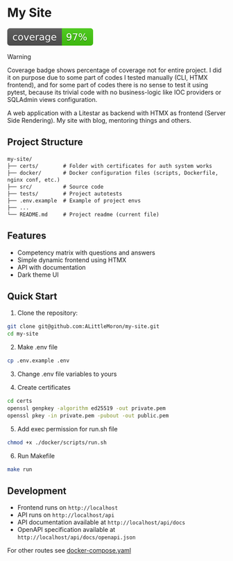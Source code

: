 # My Site

![coverage](./coverage.svg)

> [!WARNING]
> Coverage badge shows percentage of coverage not for entire project.
> I did it on purpose due to some part of codes I tested manually (CLI, HTMX frontend),
> and for some part of codes there is no sense to test it using pytest, because its trivial
> code with no business-logic like IOC providers or SQLAdmin views configuration.

A web application with a Litestar as backend with HTMX as frontend (Server Side Rendering). 
My site with blog, mentoring things and others.

## Project Structure

```
my-site/
├── certs/        # Folder with certificates for auth system works
├── docker/       # Docker configuration files (scripts, Dockerfile, nginx conf, etc.)
├── src/          # Source code
├── tests/        # Project autotests
├── .env.example  # Example of project envs
├── ...
└── README.md     # Project readme (current file)
```

## Features

- Competency matrix with questions and answers
- Simple dynamic frontend using HTMX
- API with documentation
- Dark theme UI

## Quick Start

1. Clone the repository:
```bash
git clone git@github.com:ALittleMoron/my-site.git
cd my-site
```

2. Make .env file
```bash
cp .env.example .env
```

3. Change .env file variables to yours

4. Create certificates
```bash
cd certs
openssl genpkey -algorithm ed25519 -out private.pem
openssl pkey -in private.pem -pubout -out public.pem
```

5. Add exec permission for run.sh file
```bash
chmod +x ./docker/scripts/run.sh
```

6. Run Makefile
```bash
make run
```

## Development

- Frontend runs on `http://localhost`
- API runs on `http://localhost/api`
- API documentation available at `http://localhost/api/docs`
- OpenAPI specification available at `http://localhost/api/docs/openapi.json`

For other routes see [docker-compose.yaml](./docker-compose.yml)
